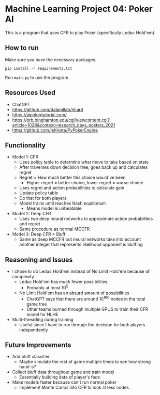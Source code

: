 # Machine Learning Project 04: Poker AI
This is a program that uses CFR to play Poker (specifically Leduc Hold'em).

## How to run
Make sure you have the necessary packages.

```
pip install -r requirements.txt
```

Run ```main.py``` to use the program.

## Resources Used
- ChatGPT
- https://github.com/datamllab/rlcard
- https://aipokertutorial.com/
- https://orb.binghamton.edu/cgi/viewcontent.cgi?article=1028&context=research_days_posters_2021
- https://github.com/ishikota/PyPokerEngine

## Functionality
- Model 1: CFR
  - Uses policy table to determine what move to take based on state
  - After traverses down decision tree, goes back up and calculates regret
  - Regret = How much better this choice would've been
    - Higher regret = better choice, lower regret = worse choice
  - Uses regret and action probabilities to calculate gain
  - Update policy table
  - Do that for both players
  - Model trains until reaches Nash equilibrium
    - Means model is unbeatable
- Model 2: Deep CFR 
  - Uses two deep neural networks to approximate action probabilities and regret
  - Same procedure as normal MCCFR
- Model 3: Deep CFR + Bluff
  - Same as deep MCCFR but neural networks take into account another integer that represents likelihood opponent is bluffing

## Reasoning and Issues
- I chose to do Leduc Hold'em instead of No Limit Hold'em because of complexity
  - Leduc Hold'em has much fewer possibilities
    - Probably at most 10<sup>5</sup>
  - No Limit Hold'em has an absurd amount of possibilities
    - ChatGPT says that there are around 10<sup>160</sup> nodes in the total game tree 
    - Other teams burned through multiple GPUS to train their CFR model for NLHE
- Multi-threading during training
  - Useful since I have to run through the decision for both players independently

## Future Improvements
- Add bluff classifier
  - Maybe simulate the rest of game multiple times to see how strong hand is?
- Collect bluff data throughout game and train model
  - Essentially building data of player's face
- Make models faster because can't run normal poker
  - Implement Monte Carlos into CFR to look at less nodes

